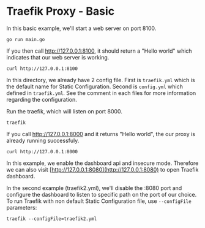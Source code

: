 # Traefik Proxy - Basic

In this basic example, we'll start a web server on port 8100.

```shell
go run main.go
```

If you then call http://127.0.0.1:8100, it should return a "Hello world" which indicates that our web server is working.
```shell
curl http://127.0.0.1:8100
```


In this directory, we already have 2 config file. First is `traefik.yml` which is the default name for Static Configuration.
Second is `config.yml` which defined in `traefik.yml`. See the comment in each files for more information regarding the configuration.

Run the traefik, which will listen on port 8000.
```shell
traefik
```

If you call http://127.0.0.1:8000 and it returns "Hello world", the our proxy is already running successfuly.
```shell
curl http://127.0.0.1:8000
```

In this example, we enable the dashboard api and insecure mode. Therefore we can also visit [http://127.0.0.1:8080](http://127.0.0.1:8080) to open Traefik dashboard.

In the second example (traefik2.yml), we'll disable the :8080 port and configure the dashboard to listen to specific path on the port of our choice.
To run Traefik with non default Static Configuration file, use `--configFile` parameters:
```shell
traefik --configFile=traefik2.yml
```
